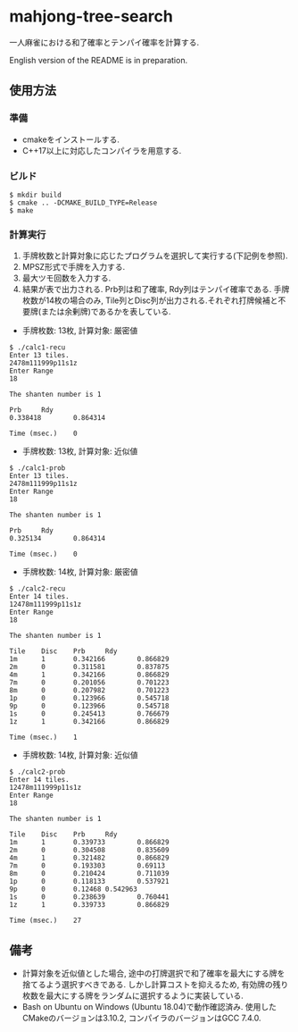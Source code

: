 # mahjong-tree-search

一人麻雀における和了確率とテンパイ確率を計算する.

English version of the README is in preparation.

## 使用方法

### 準備

- cmakeをインストールする.
- C++17以上に対応したコンパイラを用意する.

### ビルド

```shell
$ mkdir build
$ cmake .. -DCMAKE_BUILD_TYPE=Release
$ make
```

### 計算実行
1. 手牌枚数と計算対象に応じたプログラムを選択して実行する(下記例を参照).
2. MPSZ形式で手牌を入力する.
3. 最大ツモ回数を入力する.
4. 結果が表で出力される. Prb列は和了確率, Rdy列はテンパイ確率である. 手牌枚数が14枚の場合のみ, Tile列とDisc列が出力される.それぞれ打牌候補と不要牌(または余剰牌)であるかを表している.


- 手牌枚数: 13枚, 計算対象: 厳密値

```shell
$ ./calc1-recu
Enter 13 tiles.
2478m111999p11s1z
Enter Range
18

The shanten number is 1

Prb     Rdy
0.338418        0.864314

Time (msec.)    0
```

- 手牌枚数: 13枚, 計算対象: 近似値

```shell
$ ./calc1-prob
Enter 13 tiles.
2478m111999p11s1z
Enter Range
18

The shanten number is 1

Prb     Rdy
0.325134        0.864314

Time (msec.)    0
```

- 手牌枚数: 14枚, 計算対象: 厳密値

```shell
$ ./calc2-recu
Enter 14 tiles.
12478m111999p11s1z
Enter Range
18

The shanten number is 1

Tile    Disc    Prb     Rdy
1m      1       0.342166        0.866829
2m      0       0.311581        0.837875
4m      1       0.342166        0.866829
7m      0       0.201056        0.701223
8m      0       0.207982        0.701223
1p      0       0.123966        0.545718
9p      0       0.123966        0.545718
1s      0       0.245413        0.766679
1z      1       0.342166        0.866829

Time (msec.)    1
```

- 手牌枚数: 14枚, 計算対象: 近似値

```shell
$ ./calc2-prob
Enter 14 tiles.
12478m111999p11s1z
Enter Range
18

The shanten number is 1

Tile    Disc    Prb     Rdy
1m      1       0.339733        0.866829
2m      0       0.304508        0.835609
4m      1       0.321482        0.866829
7m      0       0.193303        0.69113
8m      0       0.210424        0.711039
1p      0       0.118133        0.537921
9p      0       0.12468 0.542963
1s      0       0.238639        0.760441
1z      1       0.339733        0.866829

Time (msec.)    27
```

## 備考
- 計算対象を近似値とした場合, 途中の打牌選択で和了確率を最大にする牌を捨てるよう選択すべきである. しかし計算コストを抑えるため, 有効牌の残り枚数を最大にする牌をランダムに選択するように実装している.
- Bash on Ubuntu on Windows (Ubuntu 18.04)で動作確認済み. 使用したCMakeのバージョンは3.10.2, コンパイラのバージョンはGCC 7.4.0.
